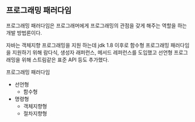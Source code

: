 ## 프로그래밍 패러다임

프로그래밍 패러다임은 프로그래머에게 프로그래밍의 관점을 갖게 해주는 역할을 하는 개발 방법론이다.

자바는 객체지향 프로그래밍을 지원 하는데 jdk 1.8 이후로 함수형 프로그래밍 패러다임을 지원하기 위해 람다식, 생성자 래퍼런스, 메서드 레퍼런스를 도입했고 선언형 프로그래밍을 위해 스트림같은 표준 API 등도 추가했다.

프로그래밍 패러다임
- 선언형
	- 함수형
- 명령형
	- 객체지향형
	- 절차지향형
